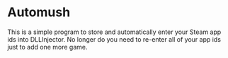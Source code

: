 # Automush
This is a simple program to store and automatically enter your Steam app ids into DLLInjector. No longer do you need to re-enter all of your app ids just to add one more game.
